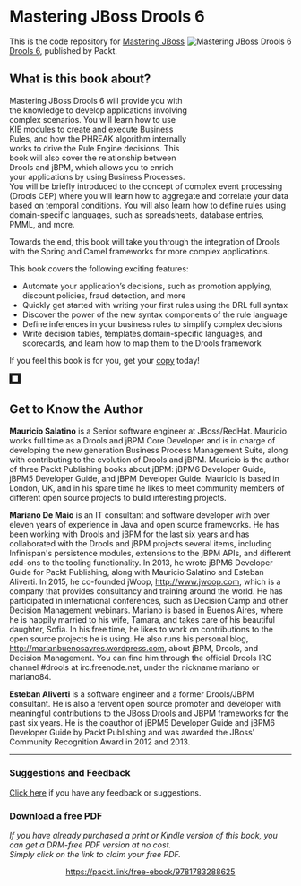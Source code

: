 


# Mastering JBoss Drools 6 

<a href="https://prod.packtpub.com/in/networking-and-servers/mastering-jboss-drools-6?utm_source=github&utm_medium=repository&utm_campaign=9781783288625">  <img src="https://prod.packtpub.com/media/catalog/product/cache/e4d64343b1bc593f1c5348fe05efa4a6/1/5/1512_8625os_mastering20jboss20drools206_0.jpg" alt="Mastering JBoss Drools 6" height="256px" align="right"></a>

This is the code repository for [Mastering JBoss Drools 6](https://prod.packtpub.com/in/networking-and-servers/mastering-jboss-drools-6?utm_source=github&utm_medium=repository&utm_campaign=9781783288625), published by Packt.


## What is this book about?
Mastering JBoss Drools 6 will provide you with the knowledge to develop applications involving complex scenarios. You will learn how to use KIE modules to create and execute Business Rules, and how the PHREAK algorithm internally works to drive the Rule Engine decisions. This book will also cover the relationship between Drools and jBPM, which allows you to enrich your applications by using Business Processes. You will be briefly introduced to the concept of complex event processing (Drools CEP) where you will learn how to aggregate and correlate your data based on temporal conditions. You will also learn how to define rules using domain-specific languages, such as spreadsheets, database entries, PMML, and more. 

Towards the end, this book will take you through the integration of Drools with the Spring and Camel frameworks for more
complex applications.

This book covers the following exciting features:

* Automate your application’s decisions, such as promotion applying, discount policies, fraud detection, and more
* Quickly get started with writing your first rules using the DRL full syntax
* Discover the power of the new syntax components of the rule language
* Define inferences in your business rules to simplify complex decisions
* Write decision tables, templates,domain-specific languages, and scorecards, and learn how to map them to the Drools framework

If you feel this book is for you, get your [copy](https://www.amazon.com/dp/1783288620) today!

<a href="https://www.packtpub.com/?utm_source=github&utm_medium=banner&utm_campaign=GitHubBanner"><img src="https://raw.githubusercontent.com/PacktPublishing/GitHub/master/GitHub.png" 
alt="https://www.packtpub.com/" border="5" /></a>



## Get to Know the Author
**Mauricio Salatino** is a Senior software engineer at JBoss/RedHat. Mauricio works
full time as a Drools and jBPM Core Developer and is in charge of developing the
new generation Business Process Management Suite, along with contributing to the
evolution of Drools and jBPM. Mauricio is the author of three Packt Publishing books
about jBPM: jBPM6 Developer Guide, jBPM5 Developer Guide, and jBPM Developer Guide.
Mauricio is based in London, UK, and in his spare time he likes to meet community
members of different open source projects to build interesting projects.

**Mariano De Maio** is an IT consultant and software developer with over eleven
years of experience in Java and open source frameworks. He has been working with
Drools and jBPM for the last six years and has collaborated with the Drools and jBPM
projects several items, including Infinispan's persistence modules, extensions to
the jBPM APIs, and different add-ons to the tooling functionality. In 2013, he wrote
jBPM6 Developer Guide for Packt Publishing, along with Mauricio Salatino and Esteban
Aliverti. In 2015, he co-founded jWoop, http://www.jwoop.com, which is a company
that provides consultancy and training around the world. He has participated in
international conferences, such as Decision Camp and other Decision Management
webinars. Mariano is based in Buenos Aires, where he is happily married to his wife,
Tamara, and takes care of his beautiful daughter, Sofia. In his free time, he likes
to work on contributions to the open source projects he is using. He also runs his
personal blog, http://marianbuenosayres.wordpress.com, about jBPM, Drools,
and Decision Management. You can find him through the official Drools IRC channel
#drools at irc.freenode.net, under the nickname mariano or mariano84.

**Esteban Aliverti** is a software engineer and a former Drools/JBPM consultant. He
is also a fervent open source promoter and developer with meaningful contributions
to the JBoss Drools and JBPM frameworks for the past six years. He is the coauthor
of jBPM5 Developer Guide and jBPM6 Developer Guide by Packt Publishing and was awarded the JBoss' Community Recognition Award in 2012 and 2013.


****


### Suggestions and Feedback
[Click here](https://docs.google.com/forms/d/e/1FAIpQLSdy7dATC6QmEL81FIUuymZ0Wy9vH1jHkvpY57OiMeKGqib_Ow/viewform) if you have any feedback or suggestions.


### Download a free PDF

 <i>If you have already purchased a print or Kindle version of this book, you can get a DRM-free PDF version at no cost.<br>Simply click on the link to claim your free PDF.</i>
<p align="center"> <a href="https://packt.link/free-ebook/9781783288625">https://packt.link/free-ebook/9781783288625 </a> </p>